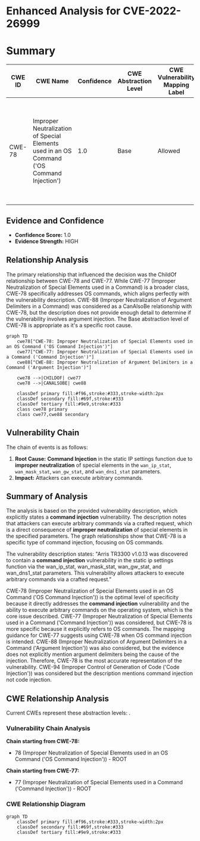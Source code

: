 # Enhanced Analysis for CVE-2022-26999

# Summary
| CWE ID | CWE Name | Confidence | CWE Abstraction Level | CWE Vulnerability Mapping Label | CWE-Vulnerability Mapping Notes |
|---|---|---|---|---|---|
| CWE-78 | Improper Neutralization of Special Elements used in an OS Command ('OS Command Injection') | 1.0 | Base | Allowed | Primary CWE. The vulnerability allows attackers to execute arbitrary commands via crafted requests. This directly aligns with the CWE-78 description. |

## Evidence and Confidence

*   **Confidence Score:** 1.0
*   **Evidence Strength:** HIGH

## Relationship Analysis
The primary relationship that influenced the decision was the ChildOf relationship between CWE-78 and CWE-77. While CWE-77 (Improper Neutralization of Special Elements used in a Command) is a broader class, CWE-78 specifically addresses OS commands, which aligns perfectly with the vulnerability description. CWE-88 (Improper Neutralization of Argument Delimiters in a Command) was considered as a CanAlsoBe relationship with CWE-78, but the description does not provide enough detail to determine if the vulnerability involves argument injection. The Base abstraction level of CWE-78 is appropriate as it's a specific root cause.

```mermaid
graph TD
    cwe78["CWE-78: Improper Neutralization of Special Elements used in an OS Command ('OS Command Injection')"]
    cwe77["CWE-77: Improper Neutralization of Special Elements used in a Command ('Command Injection')"]
    cwe88["CWE-88: Improper Neutralization of Argument Delimiters in a Command ('Argument Injection')"]
    
    cwe78 -->|CHILDOF| cwe77
    cwe78 -->|CANALSOBE| cwe88
    
    classDef primary fill:#f96,stroke:#333,stroke-width:2px
    classDef secondary fill:#69f,stroke:#333
    classDef tertiary fill:#9e9,stroke:#333
    class cwe78 primary
    class cwe77,cwe88 secondary
```

## Vulnerability Chain
The chain of events is as follows:
1.  **Root Cause:** **Command Injection** in the static IP settings function due to **improper neutralization** of special elements in the `wan_ip_stat`, `wan_mask_stat`, `wan_gw_stat`, and `wan_dns1_stat` parameters.
2.  **Impact:** Attackers can execute arbitrary commands.

## Summary of Analysis
The analysis is based on the provided vulnerability description, which explicitly states a **command injection** vulnerability. The description notes that attackers can execute arbitrary commands via a crafted request, which is a direct consequence of **improper neutralization** of special elements in the specified parameters. The graph relationships show that CWE-78 is a specific type of command injection, focusing on OS commands.

The vulnerability description states: "Arris TR3300 v1.0.13 was discovered to contain a **command injection** vulnerability in the static ip settings function via the wan_ip_stat, wan_mask_stat, wan_gw_stat, and wan_dns1_stat parameters. This vulnerability allows attackers to execute arbitrary commands via a crafted request."

CWE-78 (Improper Neutralization of Special Elements used in an OS Command ('OS Command Injection')) is the optimal level of specificity because it directly addresses the **command injection** vulnerability and the ability to execute arbitrary commands on the operating system, which is the core issue described.
CWE-77 (Improper Neutralization of Special Elements used in a Command ('Command Injection')) was considered, but CWE-78 is more specific because it explicitly refers to OS commands. The mapping guidance for CWE-77 suggests using CWE-78 when OS command injection is intended.
CWE-88 (Improper Neutralization of Argument Delimiters in a Command ('Argument Injection')) was also considered, but the evidence does not explicitly mention argument delimiters being the cause of the injection. Therefore, CWE-78 is the most accurate representation of the vulnerability.
CWE-94 (Improper Control of Generation of Code ('Code Injection')) was considered but the description mentions command injection not code injection.


## CWE Relationship Analysis

Current CWEs represent these abstraction levels: .


### Vulnerability Chain Analysis

**Chain starting from CWE-78:**
- 78 (Improper Neutralization of Special Elements used in an OS Command ('OS Command Injection')) - ROOT


**Chain starting from CWE-77:**
- 77 (Improper Neutralization of Special Elements used in a Command ('Command Injection')) - ROOT



### CWE Relationship Diagram

```mermaid
graph TD
    classDef primary fill:#f96,stroke:#333,stroke-width:2px
    classDef secondary fill:#69f,stroke:#333
    classDef tertiary fill:#9e9,stroke:#333
```